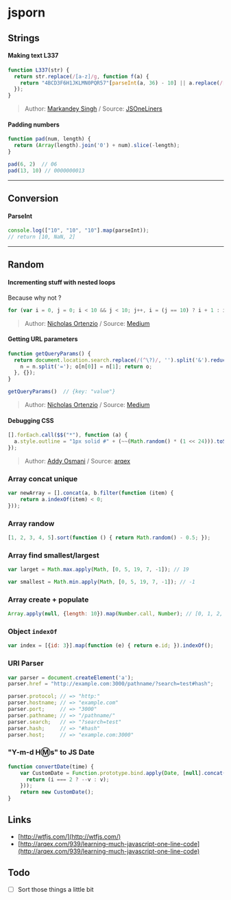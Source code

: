 # jsporn

## Strings


#### Making text L337

```javascript
function L337(str) { 
  return str.replace(/[a-z]/g, function f(a) {
    return "4BCD3F6H1JKLMN0PQR57"[parseInt(a, 36) - 10] || a.replace(/[a-t]/gi, f);
  }); 
}
```

> Author: [Markandey Singh](https://twitter.com/markandey) / Source: [JSOneLiners](http://www.jsoneliners.com/category/function/)


#### Padding numbers

```javascript
function pad(num, length) {
  return (Array(length).join('0') + num).slice(-length);
}

pad(6, 2)  // 06
pad(13, 10) // 0000000013
```

***

## Conversion

#### ParseInt

```javascript
console.log(["10", "10", "10"].map(parseInt));
// return [10, NaN, 2]
```


***

## Random 


#### Incrementing stuff with nested loops

Because why not ?

```javascript 
for (var i = 0, j = 0; i < 10 && j < 10; j++, i = (j == 10) ? i + 1 : i, j = (j == 10) ? j = 0 : j, console.log(i, j)) {}
```

> Author: [Nicholas Ortenzio](https://twitter.com/p_arithmetic) / Source: [Medium](https://medium.com/@p_arithmetic/a-collection-of-my-6-favorite-javascript-one-liners-7c80a4b731f8)


#### Getting URL parameters

```javascript
function getQueryParams() {
  return document.location.search.replace(/(^\?)/, '').split('&').reduce(function (o, n) {
    n = n.split('='); o[n[0]] = n[1]; return o;
  }, {});
}

getQueryParams()  // {key: "value"}
```

> Author: [Nicholas Ortenzio](https://twitter.com/p_arithmetic) / Source: [Medium](https://medium.com/@p_arithmetic/a-collection-of-my-6-favorite-javascript-one-liners-7c80a4b731f8)


#### Debugging CSS

```javascript
[].forEach.call($$("*"), function (a) {
  a.style.outline = "1px solid #" + (~~(Math.random() * (1 << 24))).toString(16);
});
```

> Author: [Addy Osmani](http://addyosmani.com/blog/) / Source: [arqex](http://arqex.com/939/learning-much-javascript-one-line-code)


### Array concat unique

```javascript
var newArray = [].concat(a, b.filter(function (item) {
    return a.indexOf(item) < 0;
}));
```

### Array randow

```javascript
[1, 2, 3, 4, 5].sort(function () { return Math.random() - 0.5; });
```


### Array find smallest/largest

```javascript
var larget = Math.max.apply(Math, [0, 5, 19, 7, -1]); // 19

var smallest = Math.min.apply(Math, [0, 5, 19, 7, -1]); // -1
```


### Array create + populate

```javascript
Array.apply(null, {length: 10}).map(Number.call, Number); // [0, 1, 2, 3, 4, 5, 6, 7, 8, 9]
```


### Object `indexOf`

```javascript
var index = [{id: 3}].map(function (e) { return e.id; }).indexOf();
```


### URI Parser

```javascript
var parser = document.createElement('a');
parser.href = "http://example.com:3000/pathname/?search=test#hash";

parser.protocol; // => "http:"
parser.hostname; // => "example.com"
parser.port;     // => "3000"
parser.pathname; // => "/pathname/"
parser.search;   // => "?search=test"
parser.hash;     // => "#hash"
parser.host;     // => "example.com:3000"
```


### "Y-m-d H:m:s" to JS Date

```javascript
function convertDate(time) {
    var CustomDate = Function.prototype.bind.apply(Date, [null].concat(time.split(/[\s:-]/)).map(function (v, i) {
      return (i === 2 ? --v : v); 
    }));
    return new CustomDate();
}
```



## Links

- [http://wtfjs.com/](http://wtfjs.com/)
- [http://arqex.com/939/learning-much-javascript-one-line-code](http://arqex.com/939/learning-much-javascript-one-line-code)


## Todo

- [ ] Sort those things a little bit
